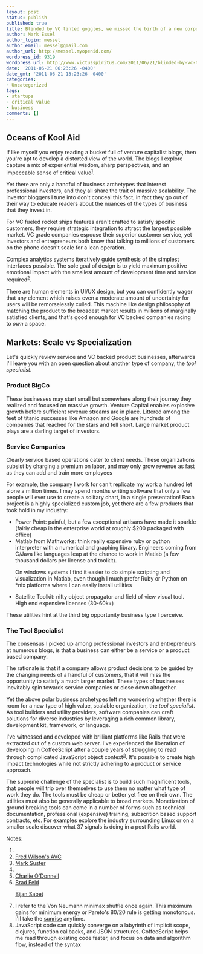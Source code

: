 ```yaml
---
layout: post
status: publish
published: true
title: Blinded by VC tinted goggles, we missed the birth of a new corporate archetype
author: Mark Essel
author_login: messel
author_email: messel@gmail.com
author_url: http://messel.myopenid.com/
wordpress_id: 9319
wordpress_url: http://www.victusspiritus.com/2011/06/21/blinded-by-vc-tinted-goggles-we-missed-the-birth-of-a-new-corporate-archetype/
date: '2011-06-21 06:23:26 -0400'
date_gmt: '2011-06-21 13:23:26 -0400'
categories:
- Uncategorized
tags:
- startups
- critical value
- business
comments: []
---
```

<h2>Oceans of Kool Aid</h2>
<p>If like myself you enjoy reading a bucket full of venture capitalist blogs, then you're apt to develop a distorted view of the world. The blogs I explore capture a mix of experiential wisdom, sharp perspectives, and an impeccable sense of critical value<sup><a href="#notes">1</a></sup>. </p>
<p>Yet there are only a handful of business archetypes that interest professional investors, and they all share the trait of massive scalability. The investor bloggers I tune into don't conceal this fact, in fact they go out of their way to educate readers about the nuances of the types of business that they invest in. </p>
<p>For VC fueled rocket ships features aren't crafted to satisfy specific customers, they require strategic integration to attract the largest possible market. VC grade companies espouse their superior customer service, yet investors and entrepreneurs both know that talking to millions of customers on the phone doesn't scale for a lean operation. </p>
<p>Complex analytics systems iteratively guide synthesis of the simplest interfaces possible. The sole goal of design is to yield maximum positive emotional impact with the smallest amount of development time and service required<sup><a href="#notes">2</a></sup>. </p>
<p>There are human elements in UI/UX design, but you can confidently wager that any element which raises even a moderate amount of uncertainty for users will be remorselessly culled. This machine like design philosophy of matching the product to the broadest market results in millions of marginally satisfied clients, and that's good enough for VC backed companies racing to <I>own</I> a space. </p>
<h2>Markets: Scale vs Specialization</h2>
<p>Let's quickly review service and VC backed product businesses, afterwards I'll leave you with an open question about another type of company, the <i>tool specialist</I>.</p>
<h3>Product BigCo</h3>
<p>These businesses may start small but somewhere along their journey they realized and focused on massive growth. Venture Capital enables explosive growth before sufficient revenue streams are in place. Littered among the feet of titanic successes like Amazon and Google are hundreds of companies that reached for the stars and fell short. Large market product plays are a darling target of investors.</p>
<h3>Service Companies</h3>
<p>Clearly service based operations cater to client needs. These organizations subsist by charging a premium on labor, and may only grow revenue as fast as they can add and train more employees</p>
<p>For example, the company I work for can't replicate my work a hundred let alone a million times. I may spend months writing software that only a few people will ever use to create a solitary chart, in a single presentation! Each project is a highly specialized custom job, yet there are a few products that took hold in my industry:</p>
<ul>
<li>Power Point: painful, but a few exceptional artisans have made it sparkle (fairly cheap in the enterprise world at roughly $200 packaged with office) </li>
<li>Matlab from Mathworks: think really expensive ruby or python interpreter with a numerical and graphing library. Engineers coming from C/Java like languages leap at the chance to work in Matlab (a few thousand dollars per license and toolkit).
<p>On windows systems I find it easier to do simple scripting and visualization in Matlab, even though I much prefer Ruby or Python on *nix platforms where I can easily install utilities</li>
<li>Satellite Toolkit: nifty object propagator and field of view visual tool. High end expensive licenses (30-60k+)</li>
</ul>
<p>These utilities hint at the third big opportunity business type I perceive.</p>
<h3>The Tool Specialist</h3>
<p>The consensus I picked up among professional investors and entrepreneurs at numerous blogs, is that a business can either be a service or a product based company. </p>
<p>The rationale is that if a company allows product decisions to be guided by the changing needs of a handful of customers, that it will miss the opportunity to satisfy a much larger market. These types of businesses inevitably spin towards service companies or close down altogether.</p>
<p>Yet the above polar business archetypes left me wondering whether there is room for a new type of high value, scalable organization, the <i>tool specialist</I>.  As tool builders and utility providers, software companies can craft solutions for diverse industries by leveraging a rich common library, development kit, framework, or language.</p>
<p>I've witnessed and developed with brilliant platforms like Rails that were extracted out of a custom web server. I've experienced the liberation of developing in CoffeeScript after a couple years of struggling to read through complicated JavaScript object context<sup><a href="#notes">3</a></sup>. It's possible to create high impact technologies while not strictly adhering to a product or service approach.</p>
<p>The supreme challenge of the specialist is to build such magnificent tools, that people will trip over themselves to use them no matter what type of work they do. The tools must be cheap or better yet free on their own. The utilities must also be generally applicable to broad markets. Monetization of ground breaking tools can come in a number of forms such as technical documentation, professional (expensive) training,  subscrition based support contracts, etc. For examples explore the industry surrounding Linux or on a smaller scale discover what 37 signals is doing in a post Rails world.</p>
<p><a href="#notes" id="notes">Notes:</a></p>
<ol>
<li><Here are a few of the investor blogs I appreciate:
<ul>
<li><a href="http://avc.com">Fred Wilson's AVC</li>
<li><a href="http://www.bothsidesofthetable.com">Mark Suster</a></li>
<li>
<li><a href="http://www.thisisgoingtobebig.com/">Charlie O'Donnell</a></li>
<li><a href="http://www.feld.com">Brad Feld</a></li>
<p><a href="http://bijansabet.com/">Bijan Sabet</a></li>
</ul>
</li>
<li>I refer to the Von Neumann minimax shuffle once again. This maximum gains for minimum energy or Pareto's 80/20 rule is getting monotonous. I'll take the <a href="http://www.victusspiritus.com/2011/05/31/why-doesnt-software-feel-like-the-rising-sun/">sunrise</a> anytime.</li>
<li>JavaScript code can quickly converge on a labyrinth of implicit scope, clojures, function callbacks, and JSON structures. CoffeeScript helps me read through existing code faster, and focus on data and algorithm flow, instead of the syntax</li>
</ol>
